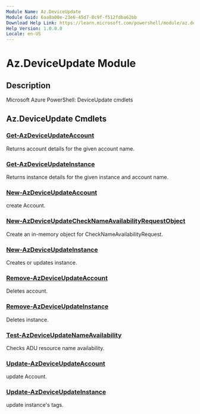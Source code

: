 ```yaml
---
Module Name: Az.DeviceUpdate
Module Guid: 6aa8a00e-23e6-45d7-8c9f-f512fdba62bb
Download Help Link: https://learn.microsoft.com/powershell/module/az.deviceupdate
Help Version: 1.0.0.0
Locale: en-US
---
```


# Az.DeviceUpdate Module
## Description
Microsoft Azure PowerShell: DeviceUpdate cmdlets

## Az.DeviceUpdate Cmdlets
### [Get-AzDeviceUpdateAccount](Get-AzDeviceUpdateAccount.md)
Returns account details for the given account name.

### [Get-AzDeviceUpdateInstance](Get-AzDeviceUpdateInstance.md)
Returns instance details for the given instance and account name.

### [New-AzDeviceUpdateAccount](New-AzDeviceUpdateAccount.md)
create Account.

### [New-AzDeviceUpdateCheckNameAvailabilityRequestObject](New-AzDeviceUpdateCheckNameAvailabilityRequestObject.md)
Create an in-memory object for CheckNameAvailabilityRequest.

### [New-AzDeviceUpdateInstance](New-AzDeviceUpdateInstance.md)
Creates or updates instance.

### [Remove-AzDeviceUpdateAccount](Remove-AzDeviceUpdateAccount.md)
Deletes account.

### [Remove-AzDeviceUpdateInstance](Remove-AzDeviceUpdateInstance.md)
Deletes instance.

### [Test-AzDeviceUpdateNameAvailability](Test-AzDeviceUpdateNameAvailability.md)
Checks ADU resource name availability.

### [Update-AzDeviceUpdateAccount](Update-AzDeviceUpdateAccount.md)
update Account.

### [Update-AzDeviceUpdateInstance](Update-AzDeviceUpdateInstance.md)
update instance's tags.

